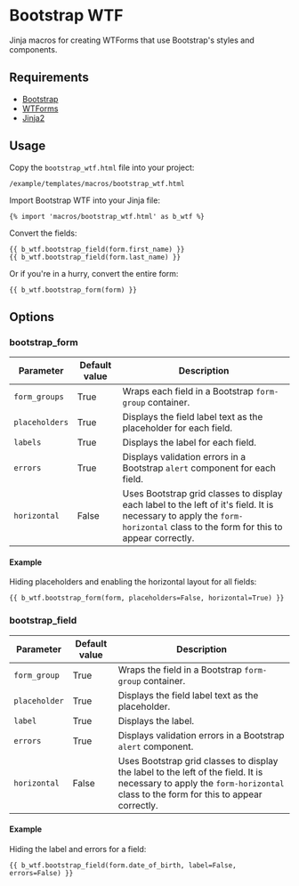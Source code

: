 # Bootstrap WTF
Jinja macros for creating WTForms that use Bootstrap's styles and components.

## Requirements

* [Bootstrap](https://github.com/twbs/bootstrap)
* [WTForms](https://github.com/wtforms/wtforms)
* [Jinja2](https://github.com/mitsuhiko/jinja2)

## Usage

Copy the `bootstrap_wtf.html` file into your project:

    /example/templates/macros/bootstrap_wtf.html

Import Bootstrap WTF into your Jinja file:

    {% import 'macros/bootstrap_wtf.html' as b_wtf %}

Convert the fields:

    {{ b_wtf.bootstrap_field(form.first_name) }}
    {{ b_wtf.bootstrap_field(form.last_name) }}

Or if you're in a hurry, convert the entire form:

    {{ b_wtf.bootstrap_form(form) }}

## Options

### bootstrap_form

| Parameter      | Default value | Description |
| -------------- | ------------- | ----------- |
| `form_groups`  | True          | Wraps each field in a Bootstrap `form-group` container. |
| `placeholders` | True          | Displays the field label text as the placeholder for each field. |
| `labels`       | True          | Displays the label for each field. |
| `errors`       | True          | Displays validation errors in a Bootstrap `alert` component for each field. |
| `horizontal`   | False         | Uses Bootstrap grid classes to display each label to the left of it's field. It is necessary to apply the `form-horizontal` class to the form for this to appear correctly. |

#### Example
Hiding placeholders and enabling the horizontal layout for all fields:

    {{ b_wtf.bootstrap_form(form, placeholders=False, horizontal=True) }}


### bootstrap_field

| Parameter      | Default value | Description |
| -------------- | ------------- | ----------- |
| `form_group`   | True          | Wraps the field in a Bootstrap `form-group` container. |
| `placeholder`  | True          | Displays the field label text as the placeholder. |
| `label`        | True          | Displays the label. |
| `errors`       | True          | Displays validation errors in a Bootstrap `alert` component. |
| `horizontal`   | False         | Uses Bootstrap grid classes to display the label to the left of the field. It is necessary to apply the `form-horizontal` class to the form for this to appear correctly. |

#### Example
Hiding the label and errors for a field:

    {{ b_wtf.bootstrap_field(form.date_of_birth, label=False, errors=False) }}
